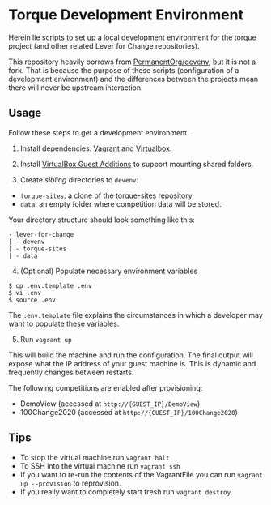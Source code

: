 # Torque Development Environment

Herein lie scripts to set up a local development environment for the torque project (and other related Lever for Change repositories).

This repository heavily borrows from [PermanentOrg/devenv](https://github.com/PermanentOrg/devenv), but it is not a fork. That is because the purpose of these scripts (configuration of a development environment) and the differences between the projects mean there will never be upstream interaction.

## Usage
Follow these steps to get a development environment.

1. Install dependencies: [Vagrant](https://www.vagrantup.com/downloads) and [Virtualbox](https://www.virtualbox.org/wiki/Downloads).

2. Install [VirtualBox Guest Additions](https://www.virtualbox.org/manual/ch04.html) to support mounting shared folders.

3. Create *sibling* directories to `devenv`:

* `torque-sites`: a clone of the [torque-sites repository](https://github.com/OpenTechStrategies/torque-sites).
* `data`: an empty folder where competition data will be stored.

Your directory structure should look something like this:
```
- lever-for-change
| - devenv
| - torque-sites
| - data
```

4. (Optional) Populate necessary environment variables

```
$ cp .env.template .env
$ vi .env
$ source .env
```

The `.env.template` file explains the circumstances in which a developer may want to populate these variables.

5. Run `vagrant up`

This will build the machine and run the configuration. The final output will expose what the IP address of your guest machine is. This is dynamic and frequently changes between restarts.

The following competitions are enabled after provisioning:

* DemoView (accessed at `http://{GUEST_IP}/DemoView`)
* 100Change2020 (accessed at `http://{GUEST_IP}/100Change2020`)

## Tips

* To stop the virtual machine run `vagrant halt`
* To SSH into the virtual machine run `vagrant ssh`
* If you want to re-run the contents of the VagrantFile you can run `vagrant up --provision` to reprovision.
* If you really want to completely start fresh run `vagrant destroy`.
